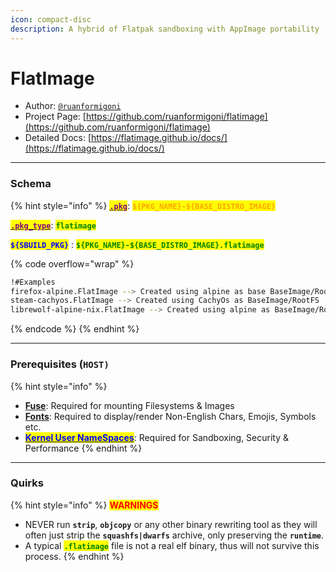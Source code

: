 ```yaml
---
icon: compact-disc
description: A hybrid of Flatpak sandboxing with AppImage portability
---
```


# FlatImage

* Author: [`@ruanformigoni`](https://github.com/ruanformigoni)
* Project Page: [https://github.com/ruanformigoni/flatimage](https://github.com/ruanformigoni/flatimage)
* Detailed Docs: [https://flatimage.github.io/docs/](https://flatimage.github.io/docs/)

***

### Schema

{% hint style="info" %}
[<mark style="color:purple;">**`.pkg`**</mark>](../../../sbuild/specification/2.pkg.md): <mark style="color:orange;">**`${PKG_NAME}-${BASE_DISTRO_IMAGE}`**</mark>

[<mark style="color:purple;">**`.pkg_type`**</mark>](../../../sbuild/specification/2.pkg.md): <mark style="color:green;">**`flatimage`**</mark>

<mark style="color:blue;">**`${SBUILD_PKG}`**</mark> : <mark style="color:green;">**`${PKG_NAME}-${BASE_DISTRO_IMAGE}.flatimage`**</mark>

{% code overflow="wrap" %}
```bash
!#Examples
firefox-alpine.FlatImage --> Created using alpine as base BaseImage/RootFS
steam-cachyos.FlatImage --> Created using CachyOs as BaseImage/RootFS
librewolf-alpine-nix.FlatImage --> Created using alpine as BaseImage/RootFS with Nix on top of it
```
{% endcode %}
{% endhint %}

***

### **Prerequisites (`HOST)`**

{% hint style="info" %}
* [**Fuse**](../errors-and-quirks/fuse.md): Required for mounting Filesystems & Images
* [**Fonts**](../errors-and-quirks/fonts.md): Required to display/render Non-English Chars, Emojis, Symbols etc.
* [<mark style="color:blue;">**Kernel User NameSpaces**</mark>](../errors-and-quirks/namespaces.md): Required for Sandboxing, Security & Performance
{% endhint %}

***

### Quirks

{% hint style="info" %}
<mark style="color:red;">**WARNINGS**</mark>

* NEVER run **`strip`**, **`objcopy`** or any other binary rewriting tool as they will often just strip the **`squashfs|dwarfs`** archive, only preserving the **`runtime`**.
* A typical <mark style="color:green;">**`.flatimage`**</mark> file is not a real elf binary, thus will not survive this process.
{% endhint %}
